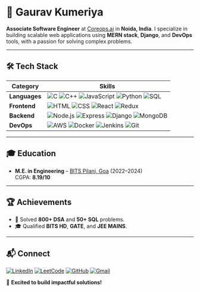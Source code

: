# 👋 Gaurav Kumeriya

**Associate Software Engineer** at [Coreops.ai](https://coreops.ai) in **Noida, India**. I specialize in building scalable web applications using **MERN stack**, **Django**, and **DevOps** tools, with a passion for solving complex problems.

---

## 🛠️ Tech Stack

| **Category** | **Skills** |
|--------------|------------|
| **Languages** | ![C](https://img.shields.io/badge/-C-00599C?style=flat&logo=c) ![C++](https://img.shields.io/badge/-C++-00599C?style=flat&logo=c%2B%2B) ![JavaScript](https://img.shields.io/badge/-JavaScript-F7DF1E?style=flat&logo=javascript) ![Python](https://img.shields.io/badge/-Python-3776AB?style=flat&logo=python) ![SQL](https://img.shields.io/badge/-SQL-4479A1?style=flat&logo=postgresql) |
| **Frontend** | ![HTML](https://img.shields.io/badge/-HTML-E34F26?style=flat&logo=html5) ![CSS](https://img.shields.io/badge/-CSS-1572B6?style=flat&logo=css3) ![React](https://img.shields.io/badge/-React-61DAFB?style=flat&logo=react) ![Redux](https://img.shields.io/badge/-Redux-764ABC?style=flat&logo=redux) |
| **Backend** | ![Node.js](https://img.shields.io/badge/-Node.js-339933?style=flat&logo=node.js) ![Express](https://img.shields.io/badge/-Express-000000?style=flat&logo=express) ![Django](https://img.shields.io/badge/-Django-092E20?style=flat&logo=django) ![MongoDB](https://img.shields.io/badge/-MongoDB-47A248?style=flat&logo=mongodb) |
| **DevOps** | ![AWS](https://img.shields.io/badge/-AWS-232F3E?style=flat&logo=amazon-aws) ![Docker](https://img.shields.io/badge/-Docker-2496ED?style=flat&logo=docker) ![Jenkins](https://img.shields.io/badge/-Jenkins-D24939?style=flat&logo=jenkins) ![Git](https://img.shields.io/badge/-Git-F05032?style=flat&logo=git) |

---

## 🎓 Education

- **M.E. in Engineering** – [BITS Pilani, Goa](https://www.bits-pilani.ac.in/goa) (2022–2024)  
  CGPA: **8.19/10**

---

## 🏆 Achievements

- 🧩 Solved **800+ DSA** and **50+ SQL** problems.
- 🎓 Qualified **BITS HD**, **GATE**, and **JEE MAINS**.

---

## 📬 Connect

[<img src="https://img.shields.io/badge/-LinkedIn-0A66C2?style=flat&logo=linkedin" alt="LinkedIn">](https://linkedin.com/in/kgaurav8026)
[<img src="https://img.shields.io/badge/-LeetCode-FFA116?style=flat&logo=leetcode" alt="LeetCode">](https://leetcode.com/kgaurav8026)
[<img src="https://img.shields.io/badge/-GitHub-181717?style=flat&logo=github" alt="GitHub">](https://github.com/kgaurav8026)
[<img src="https://img.shields.io/badge/-Gmail-D14836?style=flat&logo=gmail" alt="Gmail">](mailto:kumeriya.gaurav@gmail.com)

🚀 **Excited to build impactful solutions!**
